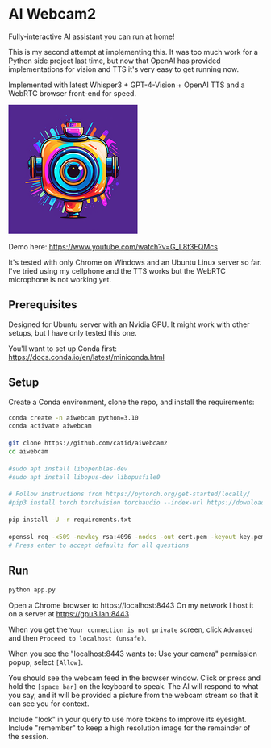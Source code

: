 # AI Webcam2

Fully-interactive AI assistant you can run at home!

This is my second attempt at implementing this.  It was too much work for a Python side project last time, but now that OpenAI has provided implementations for vision and TTS it's very easy to get running now.

Implemented with latest Whisper3 + GPT-4-Vision + OpenAI TTS and a WebRTC browser front-end for speed.

![Logo](static/logo256.png)

Demo here: https://www.youtube.com/watch?v=G_L8t3EQMcs

It's tested with only Chrome on Windows and an Ubuntu Linux server so far.  I've tried using my cellphone and the TTS works but the WebRTC microphone is not working yet.

## Prerequisites

Designed for Ubuntu server with an Nvidia GPU.  It might work with other setups, but I have only tested this one.

You'll want to set up Conda first: https://docs.conda.io/en/latest/miniconda.html

## Setup

Create a Conda environment, clone the repo, and install the requirements:

```bash
conda create -n aiwebcam python=3.10
conda activate aiwebcam

git clone https://github.com/catid/aiwebcam2
cd aiwebcam

#sudo apt install libopenblas-dev
#sudo apt install libopus-dev libopusfile0

# Follow instructions from https://pytorch.org/get-started/locally/
#pip3 install torch torchvision torchaudio --index-url https://download.pytorch.org/whl/cu118

pip install -U -r requirements.txt

openssl req -x509 -newkey rsa:4096 -nodes -out cert.pem -keyout key.pem -days 3650
# Press enter to accept defaults for all questions
```

## Run

```bash
python app.py
```

Open a Chrome browser to https://localhost:8443
On my network I host it on a server at https://gpu3.lan:8443

When you get the `Your connection is not private` screen, click `Advanced` and then `Proceed to localhost (unsafe)`.

When you see the "localhost:8443 wants to: Use your camera" permission popup, select `[Allow]`.

You should see the webcam feed in the browser window.  Click or press and hold the `[space bar]` on the keyboard to speak.  The AI will respond to what you say, and it will be provided a picture from the webcam stream so that it can see you for context.

Include "look" in your query to use more tokens to improve its eyesight.  Include "remember" to keep a high resolution image for the remainder of the session.
